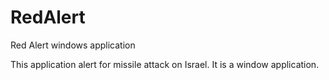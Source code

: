 RedAlert
========

Red Alert windows application

This application alert for missile attack on Israel.
It is a window application.
